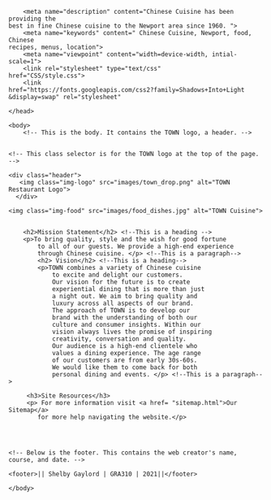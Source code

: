 
<html>
    <head>
    <meta charset="utf-8">
        
        <meta name="description" content="Chinese Cuisine has been providing the 
    best in fine Chinese cuisine to the Newport area since 1960. ">
        <meta name="keywords" content=" Chinese Cuisine, Newport, food, Chinese
    recipes, menus, location">
        <meta name="viewpoint" content="width=device-width, intial-scale=1">
        <link rel="stylesheet" type="text/css"
    href="CSS/style.css">
        <link
    href="https://fonts.googleapis.com/css2?family=Shadows+Into+Light
    &display=swap" rel="stylesheet"    

    </head>
    
    <body>
        <!-- This is the body. It contains the TOWN logo, a header. -->
    
    
    <!-- This class selector is for the TOWN logo at the top of the page. -->
    
    <div class="header">
       <img class="img-logo" src="images/town_drop.png" alt="TOWN Restaurant Logo">
      </div>

    <img class="img-food" src="images/food_dishes.jpg" alt="TOWN Cuisine">
        
        
        <h2>Mission Statement</h2> <!--This is a heading -->
        <p>To bring quality, style and the wish for good fortune
            to all of our guests. We provide a high-end experience
            through Chinese cuisine. </p> <!--This is a paragraph-->
            <h2> Vision</h2> <!--This is a heading-->
            <p>TOWN combines a variety of Chinese cuisine 
                to excite and delight our customers. 
                Our vision for the future is to create 
                experiential dining that is more than just 
                a night out. We aim to bring quality and 
                luxury across all aspects of our brand.
                The approach of TOWN is to develop our 
                brand with the understanding of both our 
                culture and consumer insights. Within our 
                vision always lives the promise of inspiring 
                creativity, conversation and quality. 
                Our audience is a high-end clientele who 
                values a dining experience. The age range 
                of our customers are from early 30s-60s. 
                We would like them to come back for both 
                personal dining and events. </p> <!--This is a paragraph-->

         <h3>Site Resources</h3>
         <p> For more information visit <a href= "sitemap.html">Our Sitemap</a> 
            for more help navigating the website.</p>


    
    
    <!-- Below is the footer. This contains the web creator's name, course, and date. -->
        
    <footer>|| Shelby Gaylord | GRA310 | 2021||</footer>
        
    </body>

</html>
